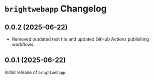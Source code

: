 # `brightwebapp` Changelog

## 0.0.2 (2025-06-22)

- Removed outdated test file and updated GitHub Actions publishing workflows.

## 0.0.1 (2025-06-22)

Initial release of `brightwebapp`.